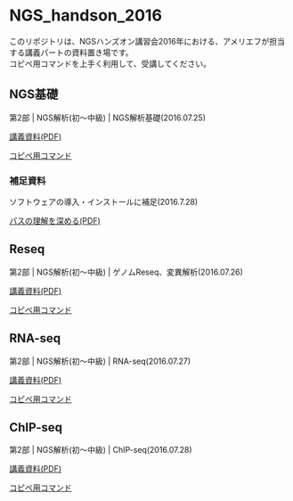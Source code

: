 # NGS_handson_2016
このリポジトリは、NGSハンズオン講習会2016年における、アメリエフが担当する講義パートの資料置き場です。  
コピペ用コマンドを上手く利用して、受講してください。

## NGS基礎
第2部 | NGS解析(初～中級) | NGS解析基礎(2016.07.25)

[講義資料(PDF)](http://biosciencedbc.jp/gadget/human/20160725_amelieff_20160803.pdf)

[コピペ用コマンド](./NGS基礎.md)

### 補足資料
ソフトウェアの導入・インストールに補足(2016.7.28)

[パスの理解を深める(PDF)](./パスの理解を深める.pdf)

## Reseq
第2部 | NGS解析(初～中級) | ゲノムReseq、変異解析(2016.07.26)

[講義資料(PDF)](http://biosciencedbc.jp/gadget/human/20160726_amelieff_20160803.pdf)

[コピペ用コマンド](./Reseq.md)

## RNA-seq
第2部 | NGS解析(初～中級) | RNA-seq(2016.07.27)

[講義資料(PDF)](http://biosciencedbc.jp/gadget/human/20160727_amelieff_20160803.pdf)

[コピペ用コマンド](./RNAseq.md)

## ChIP-seq
第2部 | NGS解析(初～中級) | ChIP-seq(2016.07.28)

[講義資料(PDF)](http://biosciencedbc.jp/gadget/human/20160728_amelieff_20160803.pdf)

[コピペ用コマンド](./ChIPseq.md)
